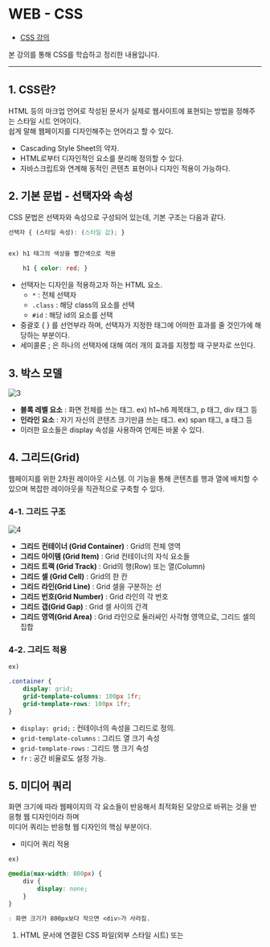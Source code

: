 # WEB - CSS
- [CSS 강의](https://www.opentutorials.org/course/3086)

본 강의를 통해 CSS를 학습하고 정리한 내용입니다.

---
## 1. CSS란?
HTML 등의 마크업 언어로 작성된 문서가 실제로 웹사이트에 표현되는 방법을 정해주는 스타일 시트 언어이다.   
쉽게 말해 웹페이지를 디자인해주는 언어라고 할 수 있다.

- Cascading Style Sheet의 약자.
- HTML로부터 디자인적인 요소를 분리해 정의할 수 있다.
- 자바스크립트와 연계해 동적인 콘텐츠 표현이나 디자인 적용이 가능하다.

## 2. 기본 문법 - 선택자와 속성
CSS 문법은 선택자와 속성으로 구성되어 있는데, 기본 구조는 다음과 같다.
```CSS
선택자 { (스타일 속성): (스타일 값); }


ex) h1 태그의 색상을 빨간색으로 적용

    h1 { color: red; }
```
- 선택자는 디자인을 적용하고자 하는 HTML 요소.
    - `*` : 전체 선택자
    - `.class` : 해당 class의 요소를 선택
    - `#id` : 해당 id의 요소를 선택
- 중괄호 {   } 를 선언부라 하며, 선택자가 지정한 태그에 어떠한 효과를 줄 것인가에 해당하는 부분이다.
- 세미콜론 ; 은 하나의 선택자에 대해 여러 개의 효과를 지정할 때 구분자로 쓰인다.

## 3. 박스 모델

![3](https://github.com/skagn4929/CSS-start/assets/134206709/6d5c9ec0-4bf9-4443-a747-908c2ab89680)

- **블록 레벨 요소** : 화면 전체를 쓰는 태그. ex) h1~h6 제목태그, p 태그, div 태그 등
- **인라인 요소** : 자기 자신의 콘텐츠 크기만큼 쓰는 태그. ex) span 태그, a 태그 등
- 이러한 요소들은 display 속성을 사용하여 언제든 바꿀 수 있다.
 
## 4. 그리드(Grid)
웹페이지를 위한 2차원 레이아웃 시스템. 이 기능을 통해 콘텐츠를 행과 열에 배치할 수 있으며 복잡한 레이아웃을 직관적으로 구축할 수 있다.

### 4-1. 그리드 구조
![4](https://github.com/skagn4929/CSS-start/assets/134206709/7d36ff53-a88d-487e-8e76-c22b8184498e)

- **그리드 컨테이너 (Grid Container)** : Grid의 전체 영역
- **그리드 아이템 (Grid Item)** : Grid 컨테이너의 자식 요소들
- **그리드 트랙 (Grid Track)** : Grid의 행(Row) 또는 열(Column)
- **그리드 셀 (Grid Cell)** : Grid의 한 칸
- **그리드 라인(Grid Line)** : Grid 셀을 구분하는 선
- **그리드 번호(Grid Number)** : Grid 라인의 각 번호
- **그리드 갭(Grid Gap)** : Grid 셀 사이의 간격
- **그리드 영역(Grid Area)** : Grid 라인으로 둘러싸인 사각형 영역으로, 그리드 셀의 집합

### 4-2. 그리드 적용
```css
ex)

.container {
    display: grid;
    grid-template-columns: 100px 1fr;
    grid-template-rows: 100px 1fr;
}
```
- `display: grid;` : 컨테이너의 속성을 그리드로 정의.
- `grid-template-columns` : 그리드 열 크기 속성
- `grid-template-rows` : 그리드 행 크기 속성
- `fr` : 공간 비율로도 설정 가능.

## 5. 미디어 쿼리
화면 크기에 따라 웹페이지의 각 요소들이 반응해서 최적화된 모양으로 바뀌는 것을 반응형 웹 디자인이라 하며   
미디어 쿼리는 반응형 웹 디자인의 핵심 부분이다.

- 미디어 쿼리 적용
```css
ex)

@media(max-width: 800px) {
    div {
        display: none;
    }
}

: 화면 크기가 800px보다 작으면 <div>가 사라짐.
```
1. HTML 문서에 연결된 CSS 파일(외부 스타일 시트) 또는 <style> 태그 내부의 CSS 코드에서 미디어 쿼리를 정의.
2. 정의된 미디어 쿼리의 괄호 안에 있는 지정된 조건을 평가한다. 조건은 미디어 특성과 연산자로 구성된다.
3. 조건이 참이면, 미디어 쿼리 내부에 있는 스타일 규칙이 적용된다.

---
## 결과물
- https://skagn4929.github.io/CSS-start/2.html

![Screenshot 2023-07-09 at 18 43 38](https://github.com/skagn4929/CSS-start/assets/134206709/413ff882-b179-453c-b425-bb14ea6c5118)

```css
a {
  color: black;
  text-decoration: none;
}
h1 {
  font-size: 45px;
  text-align: center;
  border-bottom: 1px solid gray;
  margin: 0px;
  padding: 20px;
}
#grid ol {
  border-right: 1px solid gray;
  width: 100px;
  margin: 0;
  padding: 20px;
  padding-left: 33px;
}
body {
  margin: 0px;
}
#grid {
  display: grid;
  grid-template-columns: 150px 1fr;
}
#article {
  padding-left: 25px;
}
@media (max-width: 800px) {
  #grid {
    display: block;
  }
  #grid ol {
    border-right: none;
  }
  h1 {
    border-bottom: none;
  }
}
```

